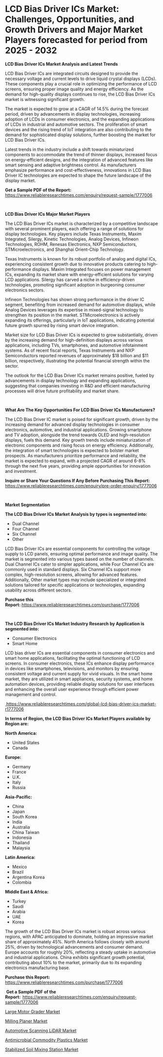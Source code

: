<p><h1>LCD Bias Driver ICs Market: Challenges, Opportunities, and Growth Drivers and Major Market Players forecasted for period from 2025 - 2032</h1></p><p><strong>LCD Bias Driver ICs Market Analysis and Latest Trends</strong></p>
<p><p>LCD Bias Driver ICs are integrated circuits designed to provide the necessary voltage and current levels to drive liquid crystal displays (LCDs). These components play a crucial role in optimizing the performance of LCD screens, ensuring proper image quality and energy efficiency. As the demand for high-quality displays continues to rise, the LCD Bias Driver ICs market is witnessing significant growth.</p><p>The market is expected to grow at a CAGR of 14.5% during the forecast period, driven by advancements in display technologies, increasing adoption of LCDs in consumer electronics, and the expanding applications of LCDs in industrial and automotive sectors. The proliferation of smart devices and the rising trend of IoT integration are also contributing to the demand for sophisticated display solutions, further boosting the market for LCD Bias Driver ICs.</p><p>Latest trends in the industry include a shift towards miniaturized components to accommodate the trend of thinner displays, increased focus on energy-efficient designs, and the integration of advanced features like smart sensing and adaptive brightness control. As manufacturers emphasize performance and cost-effectiveness, innovations in LCD Bias Driver IC technologies are expected to shape the future landscape of the display market.</p></p>
<p><strong>Get a Sample PDF of the Report:&nbsp;</strong> <a href="https://www.reliableresearchtimes.com/enquiry/request-sample/1777006?utm_campaign=2263&utm_medium=2&utm_source=Github&utm_content=ia&utm_term=25032025&utm_id=lcd-bias-driver-ics">https://www.reliableresearchtimes.com/enquiry/request-sample/1777006</a></p>
<p>&nbsp;</p>
<p><strong>LCD Bias Driver ICs Major Market Players</strong></p>
<p><p>The LCD Bias Driver ICs market is characterized by a competitive landscape with several prominent players, each offering a range of solutions for display technologies. Key players include Texas Instruments, Maxim Integrated, Silergy, Kinetic Technologies, Analog Devices, Infineon Technologies, ROHM, Renesas Electronics, NXP Semiconductors, STMicroelectronics, and Shanghai Orient-Chip Technology.</p><p>Texas Instruments is known for its robust portfolio of analog and digital ICs, experiencing consistent growth due to innovative products catering to high-performance displays. Maxim Integrated focuses on power management ICs, expanding its market share with energy-efficient solutions for varying LCD applications. Silergy has carved a niche in efficiency-driven technologies, promoting significant adoption in burgeoning consumer electronics sectors.</p><p>Infineon Technologies has shown strong performance in the driver IC segment, benefiting from increased demand for automotive displays, while Analog Devices leverages its expertise in mixed-signal technology to strengthen its position in the market. STMicroelectronics is actively expanding its offerings, particularly in IoT applications, indicating potential future growth spurred by rising smart device integration.</p><p>Market size for LCD Bias Driver ICs is expected to grow substantially, driven by the increasing demand for high-definition displays across various applications, including TVs, smartphones, and automotive infotainment systems. As of recent fiscal reports, Texas Instruments and NXP Semiconductors reported revenues of approximately $18 billion and $11 billion, respectively, illustrating the potential financial strength within the sector.</p><p>The outlook for the LCD Bias Driver ICs market remains positive, fueled by advancements in display technology and expanding applications, suggesting that companies investing in R&D and efficient manufacturing processes will drive future profitability and market share.</p></p>
<p>&nbsp;</p>
<p><strong>What Are The Key Opportunities For LCD Bias Driver ICs Manufacturers?</strong></p>
<p><p>The LCD Bias Driver IC market is poised for significant growth, driven by the increasing demand for advanced display technologies in consumer electronics, automotive, and industrial applications. Growing smartphone and TV adoption, alongside the trend towards OLED and high-resolution displays, fuels this demand. Key growth trends include miniaturization of electronic components and rising focus on energy efficiency. Additionally, the integration of smart technologies is expected to bolster market prospects. As manufacturers prioritize performance and reliability, the market is expected to expand, with a projected CAGR of around 6-8% through the next five years, providing ample opportunities for innovation and investment.</p></p>
<p><strong>Inquire or Share Your Questions If Any Before Purchasing This Report:</strong> <a href="https://www.reliableresearchtimes.com/enquiry/pre-order-enquiry/1777006?utm_campaign=2263&utm_medium=2&utm_source=Github&utm_content=ia&utm_term=25032025&utm_id=lcd-bias-driver-ics">https://www.reliableresearchtimes.com/enquiry/pre-order-enquiry/1777006</a></p>
<p>&nbsp;</p>
<p><strong>Market Segmentation</strong></p>
<p><strong>The LCD Bias Driver ICs Market Analysis by types is segmented into:</strong></p>
<p><ul><li>Dual Channel</li><li>Four Channel</li><li>Six Channel</li><li>Other</li></ul></p>
<p><p>LCD Bias Driver ICs are essential components for controlling the voltage supply to LCD panels, ensuring optimal performance and image quality. The market is segmented into various types based on the number of channels. Dual Channel ICs cater to simpler applications, while Four Channel ICs are commonly used in standard displays. Six Channel ICs support more complex, high-resolution screens, allowing for advanced features. Additionally, Other market types may include specialized or integrated solutions tailored for specific applications or technologies, expanding usability across different sectors.</p></p>
<p><strong>Purchase this Report:&nbsp;</strong><a href="https://www.reliableresearchtimes.com/purchase/1777006?utm_campaign=2263&utm_medium=2&utm_source=Github&utm_content=ia&utm_term=25032025&utm_id=lcd-bias-driver-ics">https://www.reliableresearchtimes.com/purchase/1777006</a></p>
<p>&nbsp;</p>
<p><strong>The LCD Bias Driver ICs Market Industry Research by Application is segmented into:</strong></p>
<p><ul><li>Consumer Electronics</li><li>Smart Home</li></ul></p>
<p><p>LCD bias driver ICs are essential components in consumer electronics and smart home applications, facilitating the optimal functioning of LCD screens. In consumer electronics, these ICs enhance display performance in devices like smartphones, televisions, and monitors by ensuring consistent voltage and current supply for vivid visuals. In the smart home market, they are utilized in smart appliances, security systems, and home automation devices, providing reliable display solutions for user interfaces and enhancing the overall user experience through efficient power management and control.</p></p>
<p><a href="https://www.reliableresearchtimes.com/global-lcd-bias-driver-ics-market-r1777006?utm_campaign=2263&utm_medium=2&utm_source=Github&utm_content=ia&utm_term=25032025&utm_id=lcd-bias-driver-ics">&nbsp;https://www.reliableresearchtimes.com/global-lcd-bias-driver-ics-market-r1777006</a></p>
<p><strong>In terms of Region, the LCD Bias Driver ICs Market Players available by Region are:</strong></p>
<p>
    <p> <strong> North America: </strong>
        <ul>
            <li>United States</li>
            <li>Canada</li>
        </ul>
        </p> 
    <p> <strong> Europe: </strong>
        <ul>
            <li>Germany</li>
            <li>France</li>
            <li>U.K.</li>
            <li>Italy</li>
            <li>Russia</li>
        </ul>
        </p> 
    <p> <strong> Asia-Pacific: </strong>
        <ul>
            <li>China</li>
            <li>Japan</li>
            <li>South Korea</li>
            <li>India</li>
            <li>Australia</li>
            <li>China Taiwan</li>
            <li>Indonesia</li>
            <li>Thailand</li>
            <li>Malaysia</li>
        </ul>
        </p> 
    <p> <strong> Latin America: </strong>
        <ul>
            <li>Mexico</li>
            <li>Brazil</li>
            <li>Argentina Korea</li>
            <li>Colombia</li>
        </ul>
        </p> 
    <p> <strong> Middle East & Africa: </strong>
        <ul>
            <li>Turkey</li>
            <li>Saudi</li>
            <li>Arabia</li>
            <li>UAE</li>
            <li>Korea</li>
        </ul>
    </p>
    </p>
<p><p>The growth of the LCD Bias Driver ICs market is robust across various regions, with APAC anticipated to dominate, holding an impressive market share of approximately 45%. North America follows closely with around 25%, driven by technological advancements and consumer demand. Europe accounts for roughly 20%, reflecting a steady uptake in automotive and industrial applications. China exhibits significant growth potential, contributing about 10% to the market, primarily due to its expanding electronics manufacturing base.</p></p>
<p><strong>Purchase this Report: </strong><a href="https://www.reliableresearchtimes.com/purchase/1777006?utm_campaign=2263&utm_medium=2&utm_source=Github&utm_content=ia&utm_term=25032025&utm_id=lcd-bias-driver-ics">https://www.reliableresearchtimes.com/purchase/1777006</a></p>
<p>&nbsp;<strong>Get a Sample PDF of the Report:&nbsp;&nbsp;</strong><a href="https://www.reliableresearchtimes.com/enquiry/request-sample/1777006?utm_campaign=2263&utm_medium=2&utm_source=Github&utm_content=ia&utm_term=25032025&utm_id=lcd-bias-driver-ics">https://www.reliableresearchtimes.com/enquiry/request-sample/1777006</a></p>
<p><strong></strong></p>
<p><p><a href="https://www.linkedin.com/pulse/growth-opportunities-challenges-large-motor-grader-market-projected-zikve?utm_campaign=2263&utm_medium=2&utm_source=Github&utm_content=ia&utm_term=25032025&utm_id=lcd-bias-driver-ics">Large Motor Grader Market</a></p><p><a href="https://www.linkedin.com/pulse/informative-market-research-report-milling-planer-estimated-azo0e?utm_campaign=2263&utm_medium=2&utm_source=Github&utm_content=ia&utm_term=25032025&utm_id=lcd-bias-driver-ics">Milling Planer Market</a></p><p><a href="https://github.com/sadaandilou/Market-Research-Report-List-1/blob/main/automotive-scanning-lidar-market.md?utm_campaign=2263&utm_medium=2&utm_source=Github&utm_content=ia&utm_term=25032025&utm_id=lcd-bias-driver-ics">Automotive Scanning LiDAR Market</a></p><p><a href="https://github.com/moroesarta/Market-Research-Report-List-1/blob/main/antimicrobial-commodity-plastics-market.md?utm_campaign=2263&utm_medium=2&utm_source=Github&utm_content=ia&utm_term=25032025&utm_id=lcd-bias-driver-ics">Antimicrobial Commodity Plastics Market</a></p><p><a href="https://www.linkedin.com/pulse/competitive-landscape-stabilized-soil-mixing-station-impressive-g5wde?utm_campaign=2263&utm_medium=2&utm_source=Github&utm_content=ia&utm_term=25032025&utm_id=lcd-bias-driver-ics">Stabilized Soil Mixing Station Market</a></p></p>